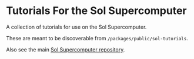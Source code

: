 Tutorials For the Sol Supercomputer
===================================

A collection of tutorials for use on the Sol Supercomputer.

These are meant to be discoverable from
`/packages/public/sol-tutorials`.

Also see the main [Sol Supercomputer repository][sol].




[sol]: https://github.com/asu-ke/sol
